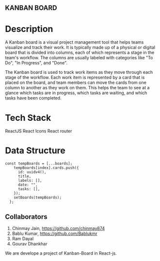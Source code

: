 ## KANBAN BOARD
# Description

A Kanban board is a visual project management tool that helps teams visualize and track their work. It is typically made up of a physical or digital board that is divided into columns, each of which represents a stage in the team's workflow. The columns are usually labeled with categories like "To Do", "In Progress", and "Done".

The Kanban board is used to track work items as they move through each stage of the workflow. Each work item is represented by a card that is placed on the board, and team members can move the cards from one column to another as they work on them. This helps the team to see at a glance which tasks are in progress, which tasks are waiting, and which tasks have been completed.

# Tech Stack
ReactJS
React Icons
React router

# Data Structure
```
const tempBoards = [...boards];
    tempBoards[index].cards.push({
      id: uuidv4(),
      title,
      labels: [],
      date: "",
      tasks: [],
    });
    setBoards(tempBoards);
  };
```


## Collaborators
1. Chinmay Jain, https://github.com/chinmay874
2. Bablu Kumar, https://github.com/Bablukmr
3. Ram Dayal
4. Gourav Dhankhar

We are develope a project of Kanban-Board in React-js.

